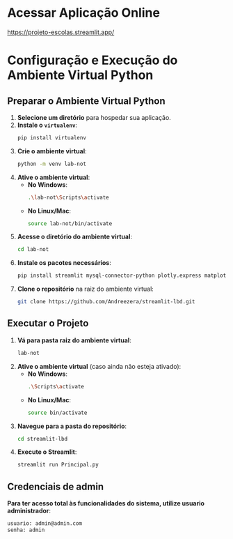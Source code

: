 
# Acessar Aplicação Online
https://projeto-escolas.streamlit.app/

# Configuração e Execução do Ambiente Virtual Python

## Preparar o Ambiente Virtual Python

1. **Selecione um diretório** para hospedar sua aplicação.
2. **Instale o `virtualenv`**:
   ```bash
   pip install virtualenv
   ```
3. **Crie o ambiente virtual**:
   ```bash
   python -m venv lab-not
   ```
4. **Ative o ambiente virtual**:
   - **No Windows**:
     ```bash
     .\lab-not\Scripts\activate
     ```
   - **No Linux/Mac**:
     ```bash
     source lab-not/bin/activate
     ```
5. **Acesse o diretório do ambiente virtual**:
   ```bash
   cd lab-not
   ```
6. **Instale os pacotes necessários**:
   ```bash
   pip install streamlit mysql-connector-python plotly.express matplotlib
   ```
7. **Clone o repositório** na raiz do ambiente virtual:
   ```bash
   git clone https://github.com/Andreezera/streamlit-lbd.git
   ```

## Executar o Projeto

1. **Vá para pasta raiz do ambiente virtual**:
   ```bash
   lab-not
   ```
2. **Ative o ambiente virtual** (caso ainda não esteja ativado):
   - **No Windows**:
     ```bash
     .\Scripts\activate
     ```
   - **No Linux/Mac**:
     ```bash
     source bin/activate
     ```
3. **Navegue para a pasta do repositório**:
   ```bash
   cd streamlit-lbd
   ```
4. **Execute o Streamlit**:
   ```bash
   streamlit run Principal.py
   ```

## Credenciais de admin

   **Para ter acesso total às funcionalidades do sistema, utilize usuario administrador**:

   ```bash
   usuario: admin@admin.com
   senha: admin
   ```

